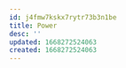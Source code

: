 ```yaml
---
id: j4fmw7kskx7rytr73b3n1be
title: Power
desc: ''
updated: 1668272524063
created: 1668272524063
---
```


